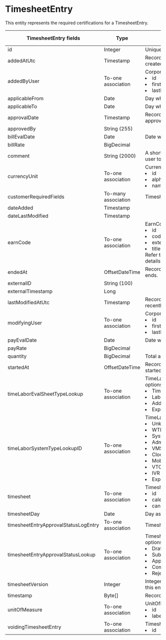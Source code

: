 # TimesheetEntry

This entity represents the required certifications for a TimesheetEntry.




<table>
    <colgroup>
        <col width="20%" />
        <col width="20%" />
        <col width="20%" />
        <col width="20%" />
        <col width="20%" />
    </colgroup>
    <thead>
        <tr class="header">
            <th>TimesheetEntry fields</th>
            <th>Type</th>
            <th>Description</th>
            <th>Not null</th>
            <th>Read-only</th>
        </tr>
    </thead>
    <tbody>
        <tr class="even">
            <td>id</td>
            <td>Integer</td>
            <td>Unique identifier for this entity.</td>
            <td>X</td>
            <td>X</td>
        </tr>
        <tr class="odd">
            <td>addedAtUtc</td>
            <td>Timestamp</td>
            <td>Record of when Timesheet was created.</td>
            <td>X</td>
            <td>X</td>
        </tr>
        <tr class="even">
            <td>addedByUser</td>
            <td>To-one association</td>
            <td>CorporateUser default fields: 
                <li>id</li><li>firstName</li><li>lastName</li></td>
            <td>X</td>
            <td>X</td>
        </tr>
        <tr class="odd">
            <td>applicableFrom</td>
            <td>Date</td>
            <td>Day when TimesheetEntry starts.</td>
            <td>X</td>
            <td></td>
        </tr>
        <tr class="even">
            <td>applicableTo</td>
            <td>Date</td>
            <td>Day when TimesheetEntry ends.</td>
            <td>X</td>
            <td></td>
        </tr>
        <tr class="odd">
            <td>approvalDate</td>
            <td>Timestamp</td>
            <td>Record of when TimesheetEntry was approved.</td>
            <td>X</td>
            <td>X</td>
        </tr>
        <tr class="even">
            <td>approvedBy</td>
            <td>String (255)</td>
            <td></td>
            <td></td>
            <td>X</td>
        </tr>
        <tr class="odd">
            <td>billEvalDate</td>
            <td>Date</td>
            <td>Date when &quot;billed&quot; field is evaluated.</td>
            <td>X</td>
            <td>X</td>
        </tr>
        <tr class="even">
            <td>billRate</td>
            <td>BigDecimal</td>
            <td></td>
            <td></td>
            <td>X</td>
        </tr>
        <tr class="odd">
            <td>comment</td>
            <td>String (2000)</td>
            <td>A short comment to be added by the user to the TimesheetEntry.</td>
            <td></td>
            <td>X</td>
        </tr>
        <tr class="even">
            <td>currencyUnit</td>
            <td>To-one association</td>
            <td>CurrencyUnit fields: 
                <li>id</li><li>alphabeticCode</li><li>name</li></td>
            <td>X</td>
            <td></td>
        </tr>
        <tr class="odd">
            <td>customerRequiredFields</td>
            <td>To-many association</td>
            <td>TimesheetEntryCustomerRequiredField</td>
            <td></td>
            <td>X</td>
        </tr>
        <tr class="even">
            <td>dateAdded</td>
            <td>Timestamp</td>
            <td></td>
            <td>X</td>
            <td>X</td>
        </tr>
        <tr class="odd">
            <td>dateLastModified</td>
            <td>Timestamp</td>
            <td></td>
            <td></td>
            <td>X</td>
        </tr>
        <tr class="even">
            <td>earnCode</td>
            <td>To-one association</td>
            <td>EarnCode default fields: 
                <li>id</li><li>code</li><li>externalID</li><li>title<br>Refer to the EarnCode entity for more details.</li></td>
            <td>X</td>
            <td>X</td>
        </tr>
        <tr class="odd">
            <td>endedAt</td>
            <td>OffsetDateTime</td>
            <td>Record of when the TimesheetEntry ends.</td>
            <td>X</td>
            <td>X</td>
        </tr>
        <tr class="even">
            <td>externalID</td>
            <td>String (100)</td>
            <td></td>
            <td></td>
            <td>X</td>
        </tr>
        <tr class="odd">
            <td>externalTimestamp</td>
            <td>Long</td>
            <td></td>
            <td></td>
            <td>X</td>
        </tr>
        <tr class="even">
            <td>lastModifiedAtUtc</td>
            <td>Timestamp</td>
            <td>Record of when Timesheet was most recently modified.</td>
            <td>X</td>
            <td>X</td>
        </tr>
        <tr class="odd">
            <td>modifyingUser</td>
            <td>To-one association</td>
            <td>CorporateUser default fields: 
                <li>id</li><li>firstName</li><li>lastName</li></td>
            <td>X</td>
            <td>X</td>
        </tr>
        <tr class="even">
            <td>payEvalDate</td>
            <td>Date</td>
            <td>Date when &quot;paid&quot; field is evaluated.</td>
            <td>X</td>
            <td>X</td>
        </tr>
        <tr class="odd">
            <td>payRate</td>
            <td>BigDecimal</td>
            <td></td>
            <td></td>
            <td>X</td>
        </tr>
        <tr class="even">
            <td>quantity</td>
            <td>BigDecimal</td>
            <td>Total amount.</td>
            <td>X</td>
            <td>X</td>
        </tr>
        <tr class="odd">
            <td>startedAt</td>
            <td>OffsetDateTime</td>
            <td>Record of when TimesheetEntry started.</td>
            <td>X</td>
            <td>X</td>
        </tr>
        <tr class="even">
            <td>timeLaborEvalSheetTypeLookup</td>
            <td>To-one association</td>
            <td>TimeLaborEvalSheetEntryTypeLookup options: 
                <li>Time</li><li>Labor</li><li>AdditionalPay</li><li>Expense</li></td>
            <td>X</td>
            <td>X</td>
        </tr>
        <tr class="odd">
            <td>timeLaborSystemTypeLookupID</td>
            <td>To-one association</td>
            <td>TimeLaborSystemTypeLookup options: 
                <li>Unknown</li><li>WTE</li><li>System</li><li>Admin</li><li>VMS</li><li>Clock</li><li>Mobile</li><li>VTC</li><li>IVR</li><li>Expense</li></td>
            <td>X</td>
            <td>X</td>
        </tr>
        <tr class="even">
            <td>timesheet</td>
            <td>To-one association</td>
            <td>Timesheet fields: 
                <li>id</li><li>calendarInstance</li><li>candidate</li></td>
            <td>X</td>
            <td>X</td>
        </tr>
        <tr class="odd">
            <td>timesheetDay</td>
            <td>Date</td>
            <td>Day associated with TimesheetEntry.</td>
            <td>X</td>
            <td>X</td>
        </tr>
        <tr class="even">
            <td>timesheetEntryApprovalStatusLogEntry</td>
            <td>To-one association</td>
            <td>TimesheetEntryApprovalStatusLogEntry</td>
            <td>X</td>
            <td></td>
        </tr>
        <tr class="odd">
            <td>timesheetEntryApprovalStatusLookup</td>
            <td>To-one association</td>
            <td>TimesheetEntryApprovalStatusLookup options: 
                <li>Draft</li><li>Submitted</li><li>Approved</li><li>Completed</li><li>Rejected</li></td>
            <td>X</td>
            <td>X</td>
        </tr>
        <tr class="even">
            <td>timesheetVersion</td>
            <td>Integer</td>
            <td>Integer of which version of timesheet this entry is associated with.</td>
            <td>X</td>
            <td>X</td>
        </tr>
        <tr class="odd">
            <td>timestamp</td>
            <td>Byte[]</td>
            <td>Record stored in byte format.</td>
            <td>X</td>
            <td>X</td>
        </tr>
        <tr class="even">
            <td>unitOfMeasure</td>
            <td>To-one association</td>
            <td>UnitOfMeasure fields: 
                <li>id</li><li>label</li></td>
            <td>X</td>
            <td>X</td>
        </tr>
        <tr class="odd">
            <td>voidingTimesheetEntry</td>
            <td>To-one association</td>
            <td>TimesheetEntry fields: 
                <li>id </li></td>
            <td></td>
            <td>X</td>
        </tr>
    </tbody>
</table>
